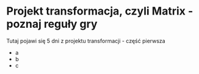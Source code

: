 # Projekt transformacja, czyli Matrix - poznaj reguły gry

Tutaj pojawi się 5 dni z projektu transformacji - część pierwsza
- a
- b
- c

